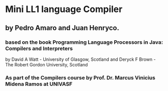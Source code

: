# Mini LL1 language Compiler
## by Pedro Amaro and Juan Henryco.

### based on the book Programming Language Processors in Java: Compilers and Interpreters
by David A Watt - University of Glasgow, Scotland and Deryck F Brown - The Robert Gordon University, Scotland

### As part of the Compilers course by Prof. Dr. Marcus Vinicius Midena Ramos at UNIVASF
